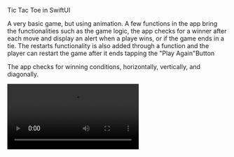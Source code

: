 Tic Tac Toe in SwiftUI

A very basic game, but using animation. A few functions in the app bring the functionalities such as the game logic, the app checks for a winner after each move and display an alert when a playe wins, or if the game ends in a tie. The restarts functionality is also added through a function and the player can restart the game after it ends tapping the "Play Again"Button

The app checks for winning conditions, horizontally, vertically, and diagonally.

<video src="https://github.com/jpenvoyage/AnimatedTicTac/assets/126640755/f5fa0c5b-7c82-41d9-a958-281fe68481d9"></video>



